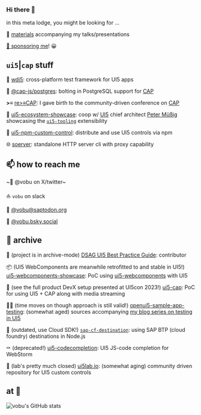 ### Hi there 👋

in this meta lodge, you might be looking for ...

📇 [materials](https://vobu.github.io/materials.html) accompanying my talks/presentations

[💚 sponsoring me](https://github.com/sponsors/vobu)! 😀

## `ui5`|`cap` stuff

🔭 [wdi5](https://github.com/ui5-community/wdi5): cross-platform test framework for UI5 apps

🧢 [@cap-js/postgres](https://github.com/cap-js/cds-dbs/tree/main/postgres): bolting in PostgreSQL support for [CAP](https://cap.cloud.sap/)

**>≡** [re>≡CAP](https://recap-conf.dev): I gave birth to the community-driven conference on [CAP](https://cap.cloud.sap/)

🎪 [ui5-ecosystem-showcase](https://github.com/ui5-community/ui5-ecosystem-showcase): coop w/ [UI5](https://openui5.org) chief architect [Peter Müßig](https://twitter.com/pmuessig) showcasing the [`ui5-tooling`](https://github.com/SAP/ui5-tooling) extensibility

:sparkler: [ui5-npm-custom-control](https://github.com/vobu/ui5-npm-custom-control): distribute and use UI5 controls via npm

🌐 [soerver](https://github.com/vobu/soerver): standalone HTTP server cli with proxy capability

## 📫 how to reach me

~🦜 @vobu on X/twitter~

⛵️ `vobu` on slack

:elephant: [@vobu@saptodon.org](https://saptodon.org/@vobu)

🦋 [@vobu.bsky.social](https://bsky.app/profile/vobu.bsky.social)

## 💾 archive

📒 (project is in archive-mode) [DSAG UI5 Best Practice Guide](https://1dsag.github.io/UI5-Best-Practice/): contributor

📦 (UI5 WebComponents are meanwhile retrofitted to and stable in UI5!) [ui5-webcomponents-showcase](https://github.com/vobu/ui5-webcomponents-showcase): PoC using [ui5-webcomponents](https://github.com/SAP/ui5-webcomponents) with UI5

📐 (see the full product DevX setup presented at UI5con 2023!) [ui5-cap](https://github.com/vobu/ui5-cap): PoC for using UI5 + CAP along with media streaming

👮‍♂️ (time moves on though approach is still valid!) [openui5-sample-app-testing](https://github.com/vobu/openui5-sample-app-testing): (somewhat aged) sources accompanying [my blog series on testing in UI5](https://blogs.sap.com/2018/08/30/testing-ui5-apps-part-1-setup-and-unit-testing/)

🎯 (outdated, use Cloud SDK!) [`sap-cf-destination`](https://www.npmjs.com/package/sap-cf-destination): using SAP BTP (cloud foundry) destinations in Node.js

⚰️ (deprecated!) [ui5-codecompletion](https://github.com/vobu/ui5-codecompletion): UI5 JS-code completion for WebStorm

🧪 (lab's pretty much closed) [ui5lab.io](https://ui5lab.io): (somewhat aging) community driven repository for UI5 custom controls

## at 🐙

![vobu's GitHub stats](https://github-readme-stats.vercel.app/api?username=vobu&count_private=true&show_icons=true)

<!--
**vobu/vobu** is a ✨ _special_ ✨ repository because its `README.md` (this file) appears on your GitHub profile.

Here are some ideas to get you started:

- 🔭 I’m currently working on ...
- 🌱 I’m currently learning ...
- 👯 I’m looking to collaborate on ...
- 🤔 I’m looking for help with ...
- 💬 Ask me about ...
- 📫 How to reach me: ...
- 😄 Pronouns: ...
- ⚡ Fun fact: ...
-->
